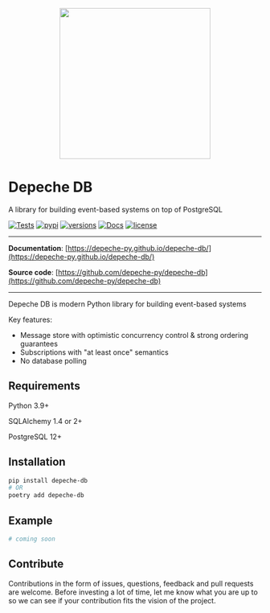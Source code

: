 

<p align="center">
  <img src="https://depeche-py.github.io/depeche-db/assets/logo.png" width="300" />
</p>

# Depeche DB

A library for building event-based systems on top of PostgreSQL

[![Tests](https://github.com/depeche-py/depeche-db/actions/workflows/tests.yml/badge.svg)](https://github.com/depeche-py/depeche-db/actions/workflows/tests.yml)
[![pypi](https://img.shields.io/pypi/v/depeche-db.svg)](https://pypi.python.org/pypi/depeche-db)
[![versions](https://img.shields.io/pypi/pyversions/depeche-db.svg)](https://github.com/depeche-py/depeche-db)
[![Docs](https://img.shields.io/badge/docs-here-green.svg)](https://depeche-py.github.io/depeche-db/)
[![license](https://img.shields.io/github/license/depeche-py/depeche-db.svg)](https://github.com/depeche-py/depeche-db/blob/main/LICENSE)

---

**Documentation**: [https://depeche-py.github.io/depeche-db/](https://depeche-py.github.io/depeche-db/)

**Source code**: [https://github.com/depeche-py/depeche-db](https://github.com/depeche-py/depeche-db)

---

Depeche DB is modern Python library for building event-based systems

Key features:

* Message store with optimistic concurrency control & strong ordering guarantees
* Subscriptions with "at least once" semantics
* No database polling

## Requirements

Python 3.9+

SQLAlchemy 1.4 or 2+

PostgreSQL 12+


## Installation

```bash
pip install depeche-db
# OR
poetry add depeche-db
```

## Example

```python
# coming soon
```


## Contribute

Contributions in the form of issues, questions, feedback and pull requests are
welcome. Before investing a lot of time, let me know what you are up to so
we can see if your contribution fits the vision of the project.
